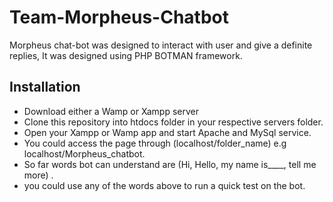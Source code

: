 # Team-Morpheus-Chatbot


Morpheus chat-bot was designed to interact with user and give a definite replies, It was designed using PHP BOTMAN framework. 


## Installation

- Download either a Wamp or Xampp server
- Clone this repository into htdocs folder in your respective servers folder.
- Open your Xampp or Wamp app and start Apache and MySql service.
- You could access the page through (localhost/folder_name) e.g localhost/Morpheus_chatbot.
- So far words bot can understand are (Hi, Hello, my name is____, tell me more) .
- you could use any of the words above to run a quick test on the bot.
